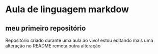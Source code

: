 # Aula de linguagem markdow
## meu primeiro **repositório**
Repositório criado durante uma aula ao vivo!
estou editando mais uma alteração no README remota
outra alteração
